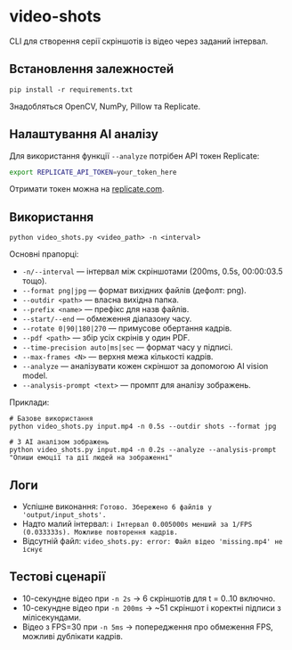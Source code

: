 # video-shots

CLI для створення серії скріншотів із відео через заданий інтервал.

## Встановлення залежностей

```
pip install -r requirements.txt
```

Знадобляться OpenCV, NumPy, Pillow та Replicate.

## Налаштування AI аналізу

Для використання функції `--analyze` потрібен API токен Replicate:

```bash
export REPLICATE_API_TOKEN=your_token_here
```

Отримати токен можна на [replicate.com](https://replicate.com/collections/vision-models).

## Використання

```
python video_shots.py <video_path> -n <interval>
```

Основні прапорці:

- `-n/--interval` — інтервал між скріншотами (200ms, 0.5s, 00:00:03.5 тощо).
- `--format png|jpg` — формат вихідних файлів (дефолт: png).
- `--outdir <path>` — власна вихідна папка.
- `--prefix <name>` — префікс для назв файлів.
- `--start/--end` — обмеження діапазону часу.
- `--rotate 0|90|180|270` — примусове обертання кадрів.
- `--pdf <path>` — збір усіх скрінів у один PDF.
- `--time-precision auto|ms|sec` — формат часу у підписі.
- `--max-frames <N>` — верхня межа кількості кадрів.
- `--analyze` — аналізувати кожен скріншот за допомогою AI vision model.
- `--analysis-prompt <text>` — промпт для аналізу зображень.

Приклади:

```
# Базове використання
python video_shots.py input.mp4 -n 0.5s --outdir shots --format jpg

# З AI аналізом зображень
python video_shots.py input.mp4 -n 0.2s --analyze --analysis-prompt "Опиши емоції та дії людей на зображенні"
```

## Логи

- Успішне виконання: `Готово. Збережено 6 файлів у 'output/input_shots'.`
- Надто малий інтервал: `ℹ️ Інтервал 0.005000s менший за 1/FPS (0.033333s). Можливе повторення кадрів.`
- Відсутній файл: `video_shots.py: error: Файл відео 'missing.mp4' не існує`

## Тестові сценарії

- 10-секундне відео при `-n 2s` → 6 скріншотів для t = 0..10 включно.
- 10-секундне відео при `-n 200ms` → ~51 скріншот і коректні підписи з мілісекундами.
- Відео з FPS=30 при `-n 5ms` → попередження про обмеження FPS, можливі дублікати кадрів.

